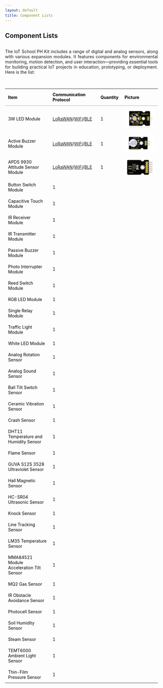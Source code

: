 ```yaml
---
layout: default
title: Component Lists
---
```


<h2>Component Lists</h2>

<p style="text-align:justify;display:inline-block;margin-bottom:2rem;">
  The IoT School PH Kit includes a range of digital and analog sensors, along with various expansion modules. It features components for environmental monitoring, motion detection, and user interaction—providing essential tools for building practical IoT projects in education, prototyping, or deployment. Here is the list:
</p>

<table style="width: 100%; border-collapse: collapse; margin-bottom: 2rem; color: Black;">
  <thead>
    <tr>
      <th style="text-align: left; padding: 10px; border-bottom: 2px solid #ccc;">Item</th>
      <th style="text-align: left; padding: 10px; border-bottom: 2px solid #ccc;">Communication Protocol</th>
      <th style="text-align: left; padding: 10px; border-bottom: 2px solid #ccc;">Quantity</th>
      <th style="text-align: left; padding: 10px; border-bottom: 2px solid #ccc;">Picture</th>
    </tr>
  </thead>
  <tbody>
    <tr>
      <td style="text-align:justify;padding: 10px;">3W LED Module</td>
      <td style="text-align:justify;padding: 10px;"><a href="\docs\projects\Basic\Lorfi-L\Components-Modules\3W_LED_Module.html">LoRaWAN</a>/<a href="\docs\projects\Basic\Lorfi-WB\Modules\3W-LED-Module.html">WiFi</a>/<a href="\docs\projects\Basic\Lorfi-WB\Modules\3W-LED-Module.html">BLE</a></td>
      <td style="text-align:justify;padding: 10px;">1</td>
      <td style="text-align:justify;padding: 10px;"><img src="\assets\Images\LORFI Components\Components\3W_LED_MODULE.webp" style="max-width: 100px;"></td>
    </tr>
    <tr>
      <td style="padding: 10px;">Active Buzzer Module</td>
      <td style="text-align:justify;padding: 10px;"><a href="\docs\projects\Basic\Lorfi-L\Components-Modules\Active_Buzzer.html">LoRaWAN</a>/<a href="\docs\projects\Basic\Lorfi-WB\Modules\Active_Buzzer.html">WiFi</a>/<a href="\docs\projects\Basic\Lorfi-WB\Modules\Active_Buzzer.html">BLE</a></td>
      <td style="text-align:justify;padding: 10px;">1</td>
      <td style="text-align:justify;padding: 10px;"><img src="assets\Images\LORFI Components\Components\Active_Buzzer_Module.webp"style="max-width: 100px;"></td>
    </tr>
    <tr>
      <td style="padding: 10px;">APDS 9930 Attitude Sensor Module</td>
      <td style="text-align:justify;padding: 10px;"><a href="\docs\projects\Basic\Lorfi-L\Components-Modules\APDS-9930-Attitude-Sensor-Module.html">LoRaWAN</a>/<a href="\docs\projects\Basic\Lorfi-WB\Modules\APDS-9930-Attitude-Sensor-Module.html">WiFi</a>/<a href="\docs\projects\Basic\Lorfi-WB\Modules\APDS-9930-Attitude-Sensor-Module.html">BLE</a></td>
      <td style="padding: 10px;">1</td>
      <td style="padding: 10px;"><img src="assets\Images\LORFI Components\Components\Attitude_Sensor.webp" style="max-width: 100px;"></td>
    </tr>
    <tr>
      <td style="padding: 10px;">Button Switch Module</td>
      <td style="padding: 10px;">1</td>
      <td style="padding: 10px;"><img src="image2.jpg" alt="" style="max-width: 100px;"></td>
    </tr>
    <tr>
      <td style="padding: 10px;">Capacitive Touch Module</td>
      <td style="padding: 10px;">1</td>
      <td style="padding: 10px;"><img src="image2.jpg" alt="" style="max-width: 100px;"></td>
    </tr>
    <tr>
      <td style="padding: 10px;">IR Receiver Module</td>
      <td style="padding: 10px;">1</td>
      <td style="padding: 10px;"><img src="image2.jpg" alt="" style="max-width: 100px;"></td>
    </tr>
    <tr>
      <td style="padding: 10px;">IR Transmitter Module</td>
      <td style="padding: 10px;">1</td>
      <td style="padding: 10px;"><img src="" alt="" style="max-width: 100px;"></td>
    </tr>
    <tr>
      <td style="padding: 10px;">Passive Buzzer Module</td>
      <td style="padding: 10px;">1</td>
      <td style="padding: 10px;"><img src="image2.jpg" alt="" style="max-width: 100px;"></td>
    </tr>
    <tr>
      <td style="padding: 10px;">Photo Interrupter Module</td>
      <td style="padding: 10px;">1</td>
      <td style="padding: 10px;"><img src="image2.jpg" alt="" style="max-width: 100px;"></td>
    </tr>
    <tr>
      <td style="padding: 10px;">Reed Switch Module</td>
      <td style="padding: 10px;">1</td>
      <td style="padding: 10px;"><img src="image2.jpg" alt="" style="max-width: 100px;"></td>
    </tr>
    <tr>
      <td style="padding: 10px;">RGB LED Module</td>
      <td style="padding: 10px;">1</td>
      <td style="padding: 10px;"><img src="image2.jpg" alt="" style="max-width: 100px;"></td>
    </tr>
    <tr>
      <td style="padding: 10px;">Single Relay Module</td>
      <td style="padding: 10px;">1</td>
      <td style="padding: 10px;"><img src="image2.jpg" alt="" style="max-width: 100px;"></td>
    </tr>
    <tr>
      <td style="padding: 10px;">Traffic Light Module</td>
      <td style="padding: 10px;">1</td>
      <td style="padding: 10px;"><img src="image2.jpg" alt="" style="max-width: 100px;"></td>
    </tr>
    <tr>
      <td style="padding: 10px;">White LED Module</td>
      <td style="padding: 10px;">1</td>
      <td style="padding: 10px;"><img src="image2.jpg" alt="" style="max-width: 100px;"></td>
    </tr>
    <tr>
      <td style="padding: 10px;">Analog Rotation Sensor</td>
      <td style="padding: 10px;">1</td>
      <td style="padding: 10px;"><img src="image2.jpg" alt="" style="max-width: 100px;"></td>
    </tr>
    <tr>
      <td style="padding: 10px;">Analog Sound Sensor</td>
      <td style="padding: 10px;">1</td>
      <td style="padding: 10px;"><img src="image2.jpg" alt="" style="max-width: 100px;"></td>
    </tr>
    <tr>
      <td style="padding: 10px;">Ball Tilt Switch Sensor</td>
      <td style="padding: 10px;">1</td>
      <td style="padding: 10px;"><img src="image2.jpg" alt="" style="max-width: 100px;"></td>
    </tr>
    <tr>
      <td style="padding: 10px;">Ceramic Vibration Sensor</td>
      <td style="padding: 10px;">1</td>
      <td style="padding: 10px;"><img src="image2.jpg" alt="" style="max-width: 100px;"></td>
    </tr>
    <tr>
      <td style="padding: 10px;">Crash Sensor</td>
      <td style="padding: 10px;">1</td>
      <td style="padding: 10px;"><img src="image2.jpg" alt="" style="max-width: 100px;"></td>
    </tr>
    <tr>
      <td style="padding: 10px;">DHT11 Temperature and Humidity Sensor</td>
      <td style="padding: 10px;">1</td>
      <td style="padding: 10px;"><img src="image2.jpg" alt="" style="max-width: 100px;"></td>
    </tr>
    <tr>
      <td style="padding: 10px;">Flame Sensor</td>
      <td style="padding: 10px;">1</td>
      <td style="padding: 10px;"><img src="image2.jpg" alt="" style="max-width: 100px;"></td>
    </tr>
    <tr>
      <td style="padding: 10px;">GUVA S12S 3528 Ultraviolet Sensor</td>
      <td style="padding: 10px;">1</td>
      <td style="padding: 10px;"><img src="image2.jpg" alt="" style="max-width: 100px;"></td>
    </tr>
    <tr>
      <td style="padding: 10px;">Hall Magnetic Sensor</td>
      <td style="padding: 10px;">1</td>
      <td style="padding: 10px;"><img src="image2.jpg" alt="" style="max-width: 100px;"></td>
    </tr>
    <tr>
      <td style="padding: 10px;">HC-SR04 Ultrasonic Sensor</td>
      <td style="padding: 10px;">1</td>
      <td style="padding: 10px;"><img src="image2.jpg" alt="" style="max-width: 100px;"></td>
    </tr>
    <tr>
      <td style="padding: 10px;">Knock Sensor</td>
      <td style="padding: 10px;">1</td>
      <td style="padding: 10px;"><img src="image2.jpg" alt="" style="max-width: 100px;"></td>
    </tr>
    <tr>
      <td style="padding: 10px;">Line Tracking Sensor</td>
      <td style="padding: 10px;">1</td>
      <td style="padding: 10px;"><img src="image2.jpg" alt="" style="max-width: 100px;"></td>
    </tr>
    <tr>
      <td style="padding: 10px;">LM35 Temperature Sensor</td>
      <td style="padding: 10px;">1</td>
      <td style="padding: 10px;"><img src="image2.jpg" alt="" style="max-width: 100px;"></td>
    </tr>
    <tr>
      <td style="padding: 10px;">MMA84521 Module Acceleration Tilt Sensor</td>
      <td style="padding: 10px;">1</td>
      <td style="padding: 10px;"><img src="image2.jpg" alt="" style="max-width: 100px;"></td>
    </tr> <tr>
      <td style="padding: 10px;">MQ2 Gas Sensor</td>
      <td style="padding: 10px;">1</td>
      <td style="padding: 10px;"><img src="image2.jpg" alt="" style="max-width: 100px;"></td>
    </tr>
    <tr>
      <td style="padding: 10px;">IR Obstacle Avoidance Sensor</td>
      <td style="padding: 10px;">1</td>
      <td style="padding: 10px;"><img src="image2.jpg" alt="" style="max-width: 100px;"></td>
    </tr>
    <tr>
      <td style="padding: 10px;">Photocell Sensor</td>
      <td style="padding: 10px;">1</td>
      <td style="padding: 10px;"><img src="image2.jpg" alt="" style="max-width: 100px;"></td>
    </tr>
    <tr>
      <td style="padding: 10px;">Soil Humidity Sensor</td>
      <td style="padding: 10px;">1</td>
      <td style="padding: 10px;"><img src="image2.jpg" alt="" style="max-width: 100px;"></td>
    </tr>
    <tr>
      <td style="padding: 10px;">Steam Sensor</td>
      <td style="padding: 10px;">1</td>
      <td style="padding: 10px;"><img src="image2.jpg" alt="" style="max-width: 100px;"></td>
    </tr>
    <tr>
      <td style="padding: 10px;">TEMT6000 Ambient Light Sensor</td>
      <td style="padding: 10px;">1</td>
      <td style="padding: 10px;"><img src="image2.jpg" alt="" style="max-width: 100px;"></td>
    </tr>
    <tr>
      <td style="padding: 10px;">Thin-Film Pressure Sensor</td>
      <td style="padding: 10px;">1</td>
      <td style="padding: 10px;"><img src="image2.jpg" alt="" style="max-width: 100px;"></td>
    </tr>
  </tbody>
</table>